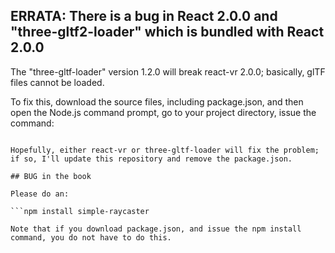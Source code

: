 
## ERRATA: There is a bug in React 2.0.0 and "three-gltf2-loader" which is bundled with React 2.0.0

The "three-gltf-loader" version 1.2.0 will break react-vr 2.0.0; basically, glTF files cannot be loaded.

To fix this, download the source files, including package.json, and then open the Node.js command prompt, go to your project directory, issue the command: 

```npm install

Hopefully, either react-vr or three-gltf-loader will fix the problem; if so, I'll update this repository and remove the package.json.

## BUG in the book

Please do an:

```npm install simple-raycaster

Note that if you download package.json, and issue the npm install command, you do not have to do this.
